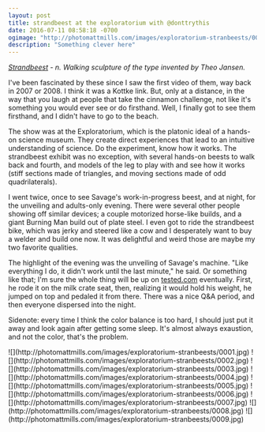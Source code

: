 ```yaml
---
layout: post
title: strandbeest at the exploratorium with @donttrythis
date: 2016-07-11 08:58:18 -0700
ogimage: "http://photomattmills.com/images/exploratorium-stranbeests/0001.jpg"
description: "Something clever here"
---
```


_[Strandbeest](http://www.strandbeest.com/) - n. Walking sculpture of the type invented by Theo Jansen._

I've been fascinated by these since I saw the first video of them, way back in 2007 or 2008. I think it was a Kottke link. But, only at a distance, in the way that you laugh at people that take the cinnamon challenge, not like it's something you would ever see or do firsthand. Well, I finally got to see them firsthand, and I didn't have to go to the beach.

The show was at the Exploratorium, which is the platonic ideal of a hands-on science museum. They create direct experiences that lead to an intuitive understanding of science. Do the experiment, know how it works. The strandbeest exhibit was no exception, with several hands-on beests to walk back and fourth, and models of the leg to play with and see how it works (stiff sections made of triangles, and moving sections made of odd quadrilaterals).   

I went twice, once to see Savage's work-in-progress beest, and at night, for the unveiling and adults-only evening. There were several other people showing off similar devices; a couple motorized horse-like builds, and a giant Burning Man build out of plate steel. I even got to ride the strandbeest bike, which was jerky and steered like a cow and I desperately want to buy a welder and build one now. It was delightful and weird those are maybe my two favorite qualities.

The highlight of the evening was the unveiling of Savage's machine. "Like everything I do, it didn't work until the last minute," he said. Or something like that; I'm sure the whole thing will be up on [tested.com](http://tested.com) eventually. First, he rode it on the milk crate seat, then, realizing it would hold his weight, he jumped on top and pedaled it from there. There was a nice Q&A period, and then everyone dispersed into the night.

Sidenote: every time I think the color balance is too hard, I should just put it away and look again after getting some sleep. It's almost always exaustion, and not the color, that's the problem.

<span style="display:block;" class="center">
  ![](http://photomattmills.com/images/exploratorium-stranbeests/0001.jpg)
![](http://photomattmills.com/images/exploratorium-stranbeests/0002.jpg)
![](http://photomattmills.com/images/exploratorium-stranbeests/0003.jpg)
![](http://photomattmills.com/images/exploratorium-stranbeests/0004.jpg)
![](http://photomattmills.com/images/exploratorium-stranbeests/0005.jpg)
![](http://photomattmills.com/images/exploratorium-stranbeests/0006.jpg)
![](http://photomattmills.com/images/exploratorium-stranbeests/0007.jpg)
![](http://photomattmills.com/images/exploratorium-stranbeests/0008.jpg)
![](http://photomattmills.com/images/exploratorium-stranbeests/0009.jpg)
</span>

